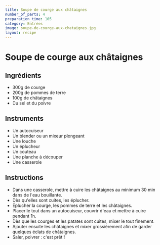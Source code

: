 ```yaml
---
title: Soupe de courge aux châtaignes
number_of_parts: 4
preparation_time: 105
category: Entrées
image: soupe-de-courge-aux-chataignes.jpg
layout: recipe
---
```

# Soupe de courge aux châtaignes

## Ingrédients

- 300g de courge
- 200g de pommes de terre
- 100g de châtaignes
- Du sel et du poivre

## Instruments

- Un autocuiseur
- Un blender ou un mixeur plongeant
- Une louche
- Un éplucheur
- Un couteau
- Une planche à découper
- Une casserole

## Instructions

- Dans une casserole, mettre à cuire les châtaignes au minimum 30 min dans de l'eau bouillante.
- Dès qu'elles sont cuites, les éplucher.
- Éplucher la courge, les pommes de terre et les châtaignes.
- Placer le tout dans un autocuiseur, couvrir d'eau et mettre à cuire pendant 1h.
- Dès que les courges et les patates sont cuites, mixer le tout finement.
- Ajouter ensuite les châtaignes et mixer grossièrement afin de garder quelques éclats de châtaignes.
- Saler, poivrer : c'est prêt !
